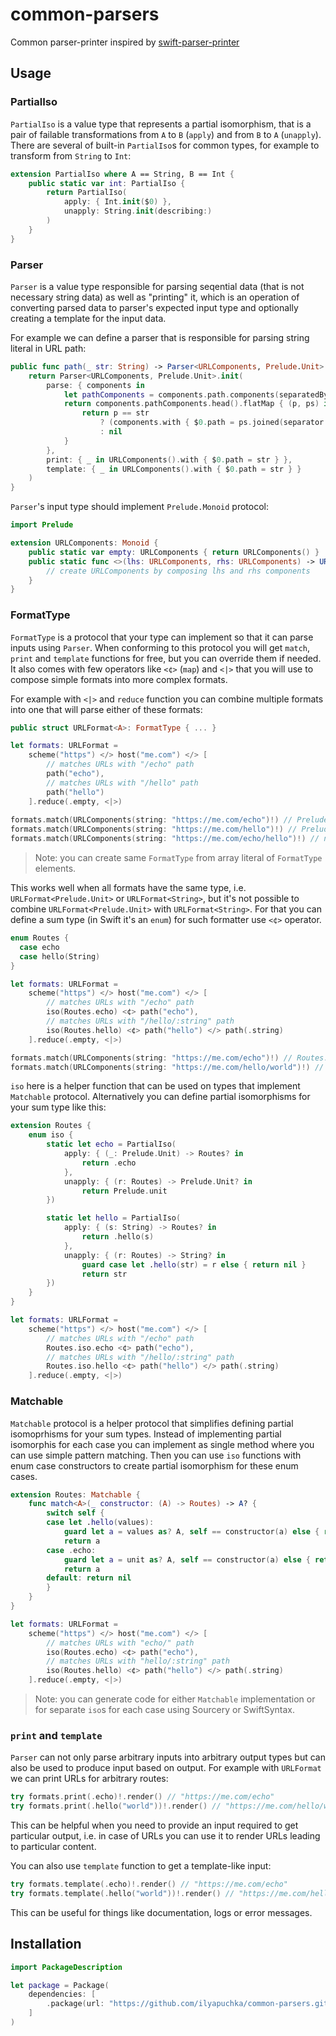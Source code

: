 # common-parsers

Common parser-printer inspired by [swift-parser-printer](https://github.com/pointfreeco/swift-parser-printer)

## Usage

### PartialIso

`PartialIso` is a value type that represents a partial isomorphism, that is a pair of failable transformations from `A` to `B` (`apply`) and from `B` to `A` (`unapply`). There are several of built-in `PartialIso`s for common types, for example to transform from `String` to `Int`:

```swift
extension PartialIso where A == String, B == Int {
    public static var int: PartialIso {
        return PartialIso(
            apply: { Int.init($0) },
            unapply: String.init(describing:)
        )
    }
}
```

### Parser

`Parser` is a value type responsible for parsing seqential data (that is not necessary string data) as well as "printing" it, which is an operation of converting parsed data to parser's expected input type and optionally creating a template for the input data.

For example we can define a parser that is responsible for parsing string literal in URL path:

```swift
public func path(_ str: String) -> Parser<URLComponents, Prelude.Unit> {
    return Parser<URLComponents, Prelude.Unit>.init(
        parse: { components in
            let pathComponents = components.path.components(separatedBy: "/")
            return components.pathComponents.head().flatMap { (p, ps) in
                return p == str
                    ? (components.with { $0.path = ps.joined(separator: "/") }, unit)
                    : nil
            }
        },
        print: { _ in URLComponents().with { $0.path = str } },
        template: { _ in URLComponents().with { $0.path = str } }
    )
}
```

`Parser`'s input type should implement `Prelude.Monoid` protocol:

```swift
import Prelude

extension URLComponents: Monoid {
    public static var empty: URLComponents { return URLComponents() }
    public static func <>(lhs: URLComponents, rhs: URLComponents) -> URLComponents {
        // create URLComponents by composing lhs and rhs components
    }
}
```

### FormatType

`FormatType` is a protocol that your type can implement so that it can parse inputs using `Parser`. When conforming to this protocol you will get `match`, `print` and `template` functions for free, but you can override them if needed. It also comes with few operators like `<¢>` (`map`) and `<|>` that you will use to compose simple formats into more complex formats.

For example with `<|>` and `reduce` function you can combine multiple formats into one that will parse either of these formats:

```swift
public struct URLFormat<A>: FormatType { ... }

let formats: URLFormat = 
    scheme("https") </> host("me.com") </> [
        // matches URLs with "/echo" path
        path("echo"),
        // matches URLs with "/hello" path
        path("hello")
    ].reduce(.empty, <|>)
    
formats.match(URLComponents(string: "https://me.com/echo")!) // Prelude.unit
formats.match(URLComponents(string: "https://me.com/hello")!) // Prelude.unit
formats.match(URLComponents(string: "https://me.com/echo/hello")!) // nil
```

> Note: you can create same `FormatType` from array literal of `FormatType` elements.

This works well when all formats have the same type, i.e. `URLFormat<Prelude.Unit>` or `URLFormat<String>`, but it's not possible to combine `URLFormat<Prelude.Unit>` with `URLFormat<String>`. For that you can define a sum type (in Swift it's an `enum`) for such formatter use `<¢>` operator.

```swift
enum Routes {
  case echo
  case hello(String)
}

let formats: URLFormat = 
    scheme("https") </> host("me.com") </> [
        // matches URLs with "/echo" path
        iso(Routes.echo) <¢> path("echo"),
        // matches URLs with "/hello/:string" path
        iso(Routes.hello) <¢> path("hello") </> path(.string)
    ].reduce(.empty, <|>)

formats.match(URLComponents(string: "https://me.com/echo")!) // Routes.echo
formats.match(URLComponents(string: "https://me.com/hello/world")!) // Routes.hello("world")
```

`iso` here is a helper function that can be used on types that implement `Matchable` protocol. Alternatively you can define partial isomorphisms for your sum type like this:

```swift
extension Routes {
    enum iso {
        static let echo = PartialIso(
            apply: { (_: Prelude.Unit) -> Routes? in
                return .echo
            },
            unapply: { (r: Routes) -> Prelude.Unit? in
                return Prelude.unit
        })

        static let hello = PartialIso(
            apply: { (s: String) -> Routes? in
                return .hello(s)
            },
            unapply: { (r: Routes) -> String? in
                guard case let .hello(str) = r else { return nil }
                return str
        })
    }
}

let formats: URLFormat =
    scheme("https") </> host("me.com") </> [
        // matches URLs with "/echo" path
        Routes.iso.echo <¢> path("echo"),
        // matches URLs with "/hello/:string" path
        Routes.iso.hello <¢> path("hello") </> path(.string)
    ].reduce(.empty, <|>)
```

### Matchable

`Matchable` protocol is a helper protocol that simplifies defining partial isomoprhisms for your sum types. Instead of implementing partial isomorphis for each case you can implement as single method where you can use simple pattern matching. Then you can use `iso` functions with enum case constructors to create partial isomorphism for these enum cases.

```swift
extension Routes: Matchable {
    func match<A>(_ constructor: (A) -> Routes) -> A? {
        switch self {
        case let .hello(values):
            guard let a = values as? A, self == constructor(a) else { return nil }
            return a
        case .echo:
            guard let a = unit as? A, self == constructor(a) else { return nil }
            return a
        default: return nil
        }
    }
}

let formats: URLFormat =
    scheme("https") </> host("me.com") </> [
        // matches URLs with "echo/" path
        iso(Routes.echo) <¢> path("echo"),
        // matches URLs with "hello/:string" path
        iso(Routes.hello) <¢> path("hello") </> path(.string)
    ].reduce(.empty, <|>)
```

> Note: you can generate code for either `Matchable` implementation or for separate `iso`s for each case using Sourcery or SwiftSyntax.

### `print` and `template`

`Parser` can not only parse arbitrary inputs into arbitrary output types but can also be used to produce input based on output. For example with `URLFormat` we can print URLs for arbitrary routes:

```swift
try formats.print(.echo)!.render() // "https://me.com/echo"
try formats.print(.hello("world"))!.render() // "https://me.com/hello/world"
```

This can be helpful when you need to provide an input required to get particular output, i.e. in case of URLs you can use it to render URLs leading to particular content.

You can also use `template` function to get a template-like input:

```swift
try formats.template(.echo)!.render() // "https://me.com/echo"
try formats.template(.hello("world"))!.render() // "https://me.com/hello/:string"
```

This can be useful for things like documentation, logs or error messages.

## Installation

```swift
import PackageDescription

let package = Package(
    dependencies: [
        .package(url: "https://github.com/ilyapuchka/common-parsers.git", .branch("master")),
    ]
)
```
